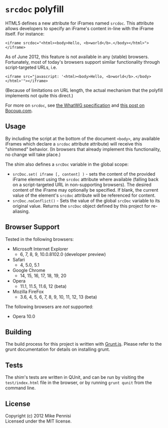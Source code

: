 # `srcdoc` polyfill

HTML5 defines a new attribute for iFrames named	`srcdoc`. This attribute allows
developers to specify an iFrame's content in-line with the iFrame itself. For
instance:

	<iframe srcdoc="<html><body>Hello, <b>world</b>.</body></html>"></iframe>

As of June 2012, this feature is not available in any (stable) browsers.
Fortunately, most of today's browsers support similar functionality through
script-targeted URLs, i.e.

	<iframe src="javascript: '<html><body>Hello, <b>world</b>.</body></html>'"></iframe>

(Because of limitations on URL length, the actual mechanism that the polyfill
implements not quite this direct.)

For more on `srcdoc`, see [the WhatWG specification](http://www.whatwg.org/specs/web-apps/current-work/multipage/the-iframe-element.html#attr-iframe-srcdoc) and [this post on
Bocoup.com](http://weblog.bocoup.com/third-party-javascript-development-future/).

## Usage

By including the script at the bottom of the document `<body>`, any available
iFrames which declare a `srcdoc` attribute attribute) will receive this
"shimmed" behavior. (In browsers that already implement this functionality, no
change will take place.)

The shim also defines a `srcDoc` variable in the global scope:

* `srcDoc.set( iframe [, content] )` - sets the content of the provided iFrame
  element using the `srcdoc` attribute where available (falling back on a
  script-targeted URL in non-supporting browsers). The desired content of the
  iFrame may optionally be specified. If blank, the current value of the
  element's `srcdoc` attribute will be referenced for content.
* `srcDoc.noConflict()` - Sets the value of the global `srcDoc` variable to its
  original value. Returns the `srcDoc` object defined by this project for
  re-aliasing.

## Browser Support

Tested in the following browsers:

* Microsoft Internet Explorer
  * 6, 7, 8, 9, 10.0.8102.0 (developer preview)
* Safari
  * 4, 5.0, 5.1
* Google Chrome
  * 14, 15, 16, 17, 18, 19, 20
* Opera
  * 11.1, 11.5, 11.6, 12 (beta)
* Mozilla FireFox
  * 3.6, 4, 5, 6, 7, 8, 9, 10, 11, 12, 13 (beta)

The following browsers are *not* supported:

* Opera 10.0

## Building

The build process for this project is written with
[Grunt.js](http://gruntjs.com). Please refer to the grunt documentation for
details on installing grunt.

## Tests

The shim's tests are written in QUnit, and can be run by visiting the
`test/index.html` file in the browser, or by running `grunt qunit` from the
command line.

## License

Copyright (c) 2012 Mike Pennisi  
Licensed under the MIT license.
